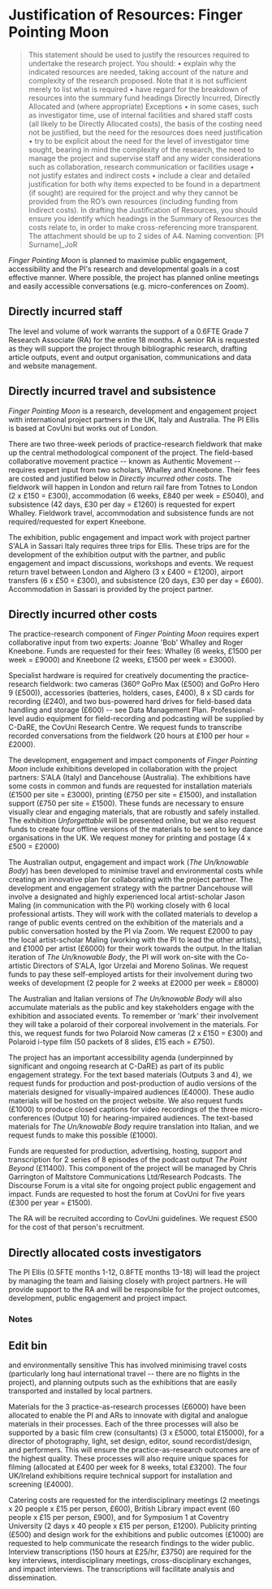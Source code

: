 # Justification of Resources: Finger Pointing Moon

>This statement should be used to justify the resources required to undertake the research project. You should:
• explain why the indicated resources are needed, taking account of the nature and complexity of the research proposed. Note that it is not sufficient merely to list what is required
• have regard for the breakdown of resources into the summary fund headings Directly Incurred, Directly Allocated and (where appropriate) Exceptions
• in some cases, such as investigator time, use of internal facilities and shared staff costs (all likely to be Directly Allocated costs), the basis of the costing need not be justified, but the need for the resources does need justification
• try to be explicit about the need for the level of investigator time sought, bearing in mind the complexity of the research, the need to manage the project and supervise staff and any wider considerations such as collaboration, research communication or facilities usage
• not justify estates and indirect costs
• include a clear and detailed justification for both why items expected to be found in a department (if sought) are required for the project and why they cannot be provided from the RO’s own resources (including funding from Indirect costs).
In drafting the Justification of Resources, you should ensure you identify which headings in the Summary of Resources the costs relate to, in order to make cross-referencing more transparent.
The attachment should be up to 2 sides of A4. Naming convention: [PI Surname]_JoR

_Finger Pointing Moon_ is planned to maximise public engagement, accessibility and the PI's research and developmental goals in a cost effective manner. Where possible, the project has planned online meetings and easily accessible conversations (e.g. micro-conferences on Zoom).

## Directly incurred staff

The level and volume of work warrants the support of a 0.6FTE Grade 7 Research Associate (RA) for the entire 18 months. A senior RA is requested as they will support the project through bibliographic research, drafting article outputs, event and output organisation, communications and data and website management.

## Directly incurred travel and subsistence

_Finger Pointing Moon_ is a research, development and engagement project with international project partners in the UK, Italy and Australia. The PI Ellis is based at CovUni but works out of London. 

There are two three-week periods of practice-research fieldwork that make up the central methodological component of the project. The field-based collaborative movement practice -- known as Authentic Movement -- requires expert input from two scholars, Whalley and Kneebone. Their fees are costed and justified below in _Directly incurred other costs_. The fieldwork will happen in London and return rail fare from Totnes to London (2 x £150 = £300), accommodation (6 weeks, £840 per week = £5040), and subsistence (42 days, £30 per day = £1260) is requested for expert Whalley. Fieldwork travel, accommodation and subsistence funds are not required/requested for expert Kneebone.

The exhibition, public engagement and impact work with project partner S'ALA in Sassari Italy requires three trips for Ellis. These trips are for the development of the exhibition output with the partner, and public engagement and impact discussions, workshops and events. We request return travel between London and Alghero (3 x £400 = £1200), airport transfers (6 x £50 = £300), and subsistence (20 days, £30 per day = £600). Accommodation in Sassari is provided by the project partner.

## Directly incurred other costs

The practice-research component of _Finger Pointing Moon_ requires expert collaborative input from two experts: Joanne 'Bob' Whalley and Roger Kneebone. Funds are requested for their fees: Whalley (6 weeks, £1500 per week = £9000) and Kneebone (2 weeks, £1500 per week = £3000). 

Specialist hardware is required for creatively documenting the practice-research fieldwork: two cameras (360º GoPro Max (£500) and GoPro Hero 9 (£500)), accessories (batteries, holders, cases, £400), 8 x SD cards for recording (£240), and two bus-powered hard drives for field-based data handling and storage (£600) -- see Data Management Plan. Professional-level audio equipment for field-recording and podcasting will be supplied by C-DaRE, the CovUni Research Centre. We request funds to transcribe recorded conversations from the fieldwork (20 hours at £100 per hour = £2000).

The development, engagement and impact components of _Finger Pointing Moon_ include exhibitions developed in collaboration with the project partners: S'ALA (Italy) and Dancehouse (Australia). The exhibitions have some costs in common and funds are requested for installation materials (£1500 per site = £3000), printing (£750 per site = £1500), and installation support (£750 per site = £1500). These funds are necessary to ensure visually clear and engaging materials, that are robustly and safely installed. The exhibition _Unforgettable_ will be presented online, but we also request funds to create four offline versions of the materials to be sent to key dance organisations in the UK. We request money for printing and postage (4 x £500 = £2000)

The Australian output, engagement and impact work (_The Un/knowable Body_) has been developed to minimise travel and environmental costs while creating an innovative plan for collaborating with the project partner. The development and engagement strategy with the partner Dancehouse will involve a designated and highly experienced local artist-scholar Jason Maling (in communication with the PI) working closely with 6 local professional artists. They will work with the collated materials to develop a range of public events centred on the exhibition of the materials and a public conversation hosted by the PI via Zoom. We request £2000 to pay the local artist-scholar Maling (working with the PI to lead the other artists), and £1000 per artist (£6000) for their work towards the output. In the Italian iteration of _The Un/knowable Body_, the PI will work on-site with the Co-artistic Directors of S'ALA, Igor Urzelai and Moreno Solinas. We request funds to pay these self-employed artists for their involvement during two weeks of development (2 people for 2 weeks at £2000 per week = £8000)

The Australian and Italian versions of _The Un/knowable Body_ will also accumulate materials as the public and key stakeholders engage with the exhibition and associated events. To remember or 'mark' their involvement they will take a polaroid of their corporeal involvement in the materials. For this, we request funds for two Polaroid Now cameras (2 x £150 = £300) and Polaroid i-type film (50 packets of 8 slides, £15 each = £750).

The project has an important accessibility agenda (underpinned by significant and ongoing research at C-DaRE) as part of its public engagement strategy. For the text based materials (Outputs 3 and 4), we request funds for production and post-production of audio versions of the materials designed for visually-impaired audiences (£4000). These audio materials will be hosted on the project website. We also request funds (£1000) to produce closed captions for video recordings of the three micro-conferences (Output 10) for hearing-impaired audiences. The text-based materials for _The Un/knowable Body_ require translation into Italian, and we request funds to make this possible (£1000).

Funds are requested for production, advertising, hosting, support and transcription for 2 series of 8 episodes of the podcast output _The Point Beyond_ (£11400). This component of the project will be managed by Chris Garrington of Maltstore Communications Ltd/Research Podcasts. The Discourse Forum is a vital site for ongoing project public engagement and impact. Funds are requested to host the forum at CovUni for five years (£300 per year = £1500).

The RA will be recruited according to CovUni guidelines. We request £500 for the cost of that person's recruitment. 

## Directly allocated costs investigators

The PI Ellis (0.5FTE months 1-12, 0.8FTE months 13-18) will lead the project by managing the team and liaising closely with project partners. He will provide support to the RA and will be responsible for the project outcomes, development, public engagement and project impact.  

### Notes 



## Edit bin

and environmentally sensitive This has involved minimising travel costs (particularly long haul international travel -- there are no flights in the project), and planning outputs such as the exhibitions that are easily transported and installed by local partners. 

Materials for the 3 practice-as-research processes (£6000) have been allocated to enable the PI and ARs to innovate with digital and analogue materials in their processes. Each of the three processes will also be supported by a basic film crew (consultants) (3 x £5000, total £15000), for a director of photography, light, set design, editor, sound recordist/design, and performers. This will ensure the practice-as-research outcomes are of the highest quality. These processes will also require unique spaces for filming (allocated at £400 per week for 8 weeks, total £3200). The four UK/Ireland exhibitions require technical support for installation and screening (£4000). 

Catering costs are requested for the interdisciplinary meetings (2 meetings x 20 people x £15 per person, £600), British Library impact event (60 people x £15 per person, £900), and for Symposium 1 at Coventry University (2 days x 40 people x £15 per person, £1200). Publicity printing (£500) and design work for the exhibitions and public outcomes (£1000) are requested to help communicate the research findings to the wider public. Interview transcriptions (150 hours at £25/hr, £3750) are required for the key interviews, interdisciplinary meetings, cross-disciplinary exchanges, and impact interviews. The transcriptions will facilitate analysis and dissemination.

